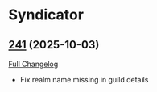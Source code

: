 # Syndicator

## [241](https://github.com/TheMouseNest/Syndicator/tree/241) (2025-10-03)
[Full Changelog](https://github.com/TheMouseNest/Syndicator/compare/240...241) 

- Fix realm name missing in guild details  
